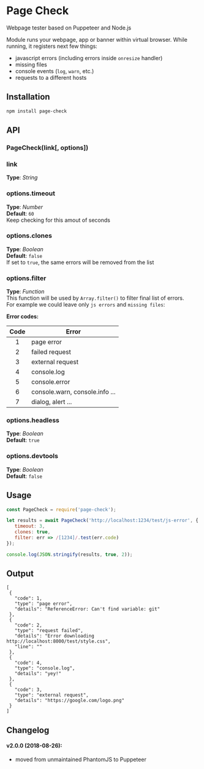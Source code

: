 # Page Check
Webpage tester based on Puppeteer and Node.js



Module runs your webpage, app or banner within virtual browser. While running, it registers next few things:
- javascript errors (including errors inside `onresize` handler)
- missing files
- console events (`log`, `warn`, etc.)
- requests to a different hosts



## Installation
```bash
npm install page-check
```



## API

### PageCheck(link[, options])

### link   
**Type**: _String_   


### options.timeout 
**Type**: _Number_   
**Default**: `60`     
Keep checking for this amout of seconds


### options.clones
**Type**: _Boolean_   
**Default**: `false`     
If set to `true`, the same errors will be removed from the list


### options.filter   
**Type**: _Function_     
This function will be used by `Array.filter()` to filter final list of errors.     
For example we could leave only `js errors` and `missing files`:    

**Error codes:**

| Code | Error |
| :------: | ------ |
| 1 | page error |
| 2 | failed request |
| 3 | external request |
| 4 | console.log |
| 5 | console.error |
| 6 | console.warn, console.info ... |
| 7 | dialog, alert ... | 


### options.headless    
**Type**: _Boolean_     
**Default**: `true`  


### options.devtools    
**Type**: _Boolean_   
**Default**: `false`  




## Usage
```javascript
const PageCheck = require('page-check');

let results = await PageCheck('http://localhost:1234/test/js-error', {
   timeout: 3, 
   clones: true,
   filter: err => /[1234]/.test(err.code)
});

console.log(JSON.stringify(results, true, 2));
```




## Output
```
[
 {
   "code": 1,
   "type": "page error",
   "details": "ReferenceError: Can't find variable: git"
 },
 {
   "code": 2,
   "type": "request failed",
   "details": "Error downloading http://localhost:8000/test/style.css",
   "line": ""
 },
 {
   "code": 4,
   "type": "console.log",
   "details": "yey!"
 },
 {
   "code": 3,
   "type": "external request",
   "details": "https://google.com/logo.png"
 }
]
```





## Changelog 
#### v2.0.0 (2018-08-26):
- moved from unmaintained PhantomJS to Puppeteer




